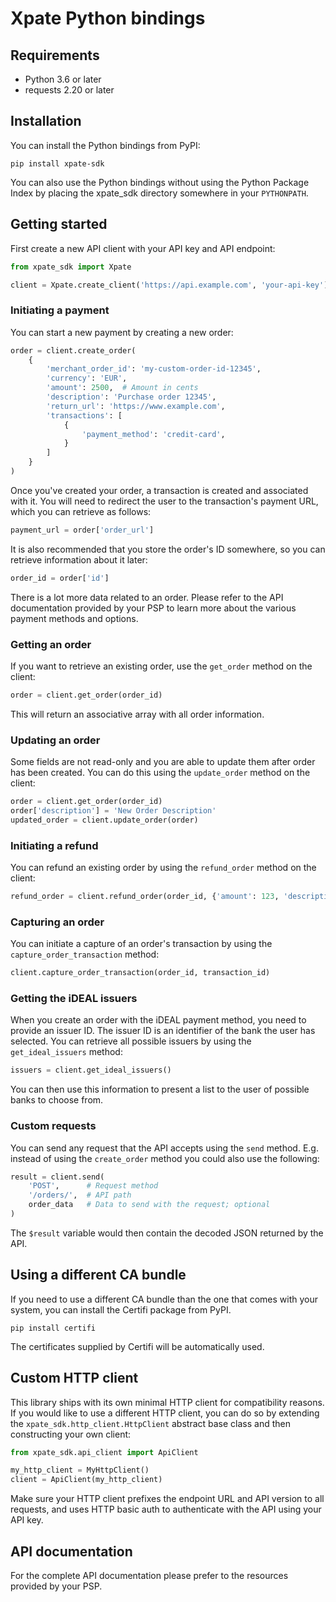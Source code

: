 # Xpate Python bindings
## Requirements

* Python 3.6 or later
* requests 2.20 or later

## Installation

You can install the Python bindings from PyPI:

```shell script
pip install xpate-sdk
```

You can also use the Python bindings without using the Python Package Index by placing the xpate_sdk directory
somewhere in your `PYTHONPATH`.

## Getting started

First create a new API client with your API key and API endpoint:

```python
from xpate_sdk import Xpate

client = Xpate.create_client('https://api.example.com', 'your-api-key')
```

### Initiating a payment

You can start a new payment by creating a new order:

```python
order = client.create_order(
    {
        'merchant_order_id': 'my-custom-order-id-12345',
        'currency': 'EUR',
        'amount': 2500,  # Amount in cents
        'description': 'Purchase order 12345',
        'return_url': 'https://www.example.com',
        'transactions': [
            {
                'payment_method': 'credit-card',
            }
        ]
    }
)
```

Once you've created your order, a transaction is created and associated with it. You will need to redirect the user to
the transaction's payment URL, which you can retrieve as follows:

```python
payment_url = order['order_url']
```

It is also recommended that you store the order's ID somewhere, so you can retrieve information about it later:

```python
order_id = order['id']
```

There is a lot more data related to an order. Please refer to the API documentation provided by your PSP to learn more
about the various payment methods and options.

### Getting an order

If you want to retrieve an existing order, use the `get_order` method on the client:

```python
order = client.get_order(order_id)
```

This will return an associative array with all order information.

### Updating an order

Some fields are not read-only and you are able to update them after order has been created. You can do this using
the `update_order` method on the client:

```python
order = client.get_order(order_id)
order['description'] = 'New Order Description'
updated_order = client.update_order(order)
```

### Initiating a refund

You can refund an existing order by using the `refund_order` method on the client:

```python
refund_order = client.refund_order(order_id, {'amount': 123, 'description': 'My refund'})
```

### Capturing an order

You can initiate a capture of an order's transaction by using the `capture_order_transaction` method:

```python
client.capture_order_transaction(order_id, transaction_id)
```

### Getting the iDEAL issuers

When you create an order with the iDEAL payment method, you need to provide an issuer ID. The issuer ID is an identifier
of the bank the user has selected. You can retrieve all possible issuers by using the `get_ideal_issuers` method:

```python
issuers = client.get_ideal_issuers()
```

You can then use this information to present a list to the user of possible banks to choose from.

### Custom requests

You can send any request that the API accepts using the `send` method. E.g. instead of using the `create_order` method
you could also use the following:

```python
result = client.send(
    'POST',      # Request method
    '/orders/',  # API path
    order_data   # Data to send with the request; optional
)
```

The `$result` variable would then contain the decoded JSON returned by the API.

## Using a different CA bundle

If you need to use a different CA bundle than the one that comes with your system, you can install the Certifi package
from PyPI.

```shell script
pip install certifi
```

The certificates supplied by Certifi will be automatically used.

## Custom HTTP client

This library ships with its own minimal HTTP client for compatibility reasons. If you would like to use a different HTTP
client, you can do so by extending the `xpate_sdk.http_client.HttpClient` abstract base class and then constructing
your own client:

```python
from xpate_sdk.api_client import ApiClient

my_http_client = MyHttpClient()
client = ApiClient(my_http_client)
```

Make sure your HTTP client prefixes the endpoint URL and API version to all requests, and uses HTTP basic auth to
authenticate with the API using your API key.

## API documentation

For the complete API documentation please prefer to the resources provided by your PSP.
